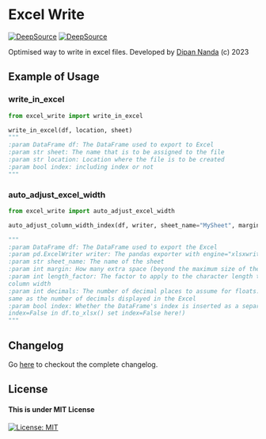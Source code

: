 # Excel Write
[![DeepSource](https://deepsource.io/gh/themagicalmammal/excel-write.svg/?label=active+issues&show_trend=true&token=yPj0W7zGmX8xSQoYyXwEpv_e)](https://deepsource.io/gh/themagicalmammal/excel-write/?ref=repository-badge)
[![DeepSource](https://deepsource.io/gh/themagicalmammal/excel-write.svg/?label=resolved+issues&show_trend=true&token=yPj0W7zGmX8xSQoYyXwEpv_e)](https://deepsource.io/gh/themagicalmammal/excel-write/?ref=repository-badge)


Optimised way to write in excel files.
Developed by [Dipan Nanda](https://github.com/themagicalmammal) (c) 2023

## Example of Usage

### write_in_excel

```python
from excel_write import write_in_excel

write_in_excel(df, location, sheet)
"""
:param DataFrame df: The DataFrame used to export to Excel
:param str sheet: The name that is to be assigned to the file
:param str location: Location where the file is to be created
:param bool index: including index or not
"""
```

### auto_adjust_excel_width

```python
from excel_write import auto_adjust_excel_width

auto_adjust_column_width_index(df, writer, sheet_name="MySheet", margin=3)

"""
:param DataFrame df: The DataFrame used to export the Excel
:param pd.ExcelWriter writer: The pandas exporter with engine="xlsxwriter"
:param str sheet_name: The name of the sheet
:param int margin: How many extra space (beyond the maximum size of the string)
:param int length_factor: The factor to apply to the character length to obtain the 
column width
:param int decimals: The number of decimal places to assume for floats: Should be the
same as the number of decimals displayed in the Excel
:param bool index: Whether the DataFrame's index is inserted as a separate column (if
index=False in df.to_xlsx() set index=False here!)
"""
```


## Changelog
Go [here](CHANGELOG.md) to checkout the complete changelog.

## License
#### This is under MIT License
[![License: MIT](https://img.shields.io/badge/license-MIT-blue)](LICENSE)
